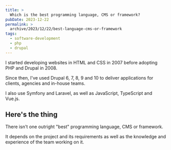 ```yaml
---
title: >
  Which is the best programming language, CMS or framework?
pubDate: 2023-12-22
permalink: >
  archive/2023/12/22/best-language-cms-or-framework
tags:
  - software-development
  - php
  - drupal
---
```


I started developing websites in HTML and CSS in 2007 before adopting PHP and Drupal in 2008.

Since then, I've used Drupal 6, 7, 8, 9 and 10 to deliver applications for clients, agencies and in-house teams.

I also use Symfony and Laravel, as well as JavaScript, TypeScript and Vue.js.

## Here's the thing

There isn't one outright "best" programming language, CMS or framework.

It depends on the project and its requirements as well as the knowledge and experience of the team working on it.
